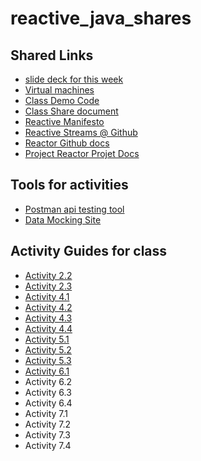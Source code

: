 # reactive_java_shares

## Shared Links

  - [slide deck for this week](https://courses.roitraining.com/474tpb0613.zip)
  - [Virtual machines](https://rvc.roitraining.com/)
  - [Class Demo Code](https://github.com/beachedcoder/2022_6_reactive_web_demo.git)
  - [Class Share document](https://bit.ly/3xHEuHt)
  - [Reactive Manifesto](https://www.reactivemanifesto.org/)
  - [Reactive Streams @ Github](https://github.com/reactive-streams/reactive-streams-jvm)
  - [Reactor Github docs](https://github.com/reactor)
  - [Project Reactor Projet Docs](https://projectreactor.io/docs)
  


## Tools for activities

  - [Postman api testing tool](https://www.postman.com/downloads/)
  - [Data Mocking Site](https://mockaroo.com/)
  
## Activity Guides for class

  - [Activity 2.2](https://docs.google.com/document/d/18syVw_6QBOazXTYlouWgNTlwzUJSF9Uhdc4cnpxQVZ4/edit?usp=sharing)
  - [Activity 2.3](https://docs.google.com/document/d/1vSR6RVKGei0VJBiyjcK7Z0_m00S5mQls0wKLz758Gps/edit?usp=sharing)
  - [Activity 4.1](https://docs.google.com/document/d/15CrmqLYz7B38kLY_DR-M3S2KHm1q_mizsQHGjg62lYU/edit?usp=sharing)
  - [Activity 4.2](https://docs.google.com/document/d/12QCRmcaoO9iL56vkWUKGIBJOdIqZJUzk2FLfEr4uZ0Q/edit?usp=sharing)
  - [Activity 4.3](https://docs.google.com/document/d/1-CmXoELpukVfuNI7GulQHAh0wWXSCWYrYk9ytCMZLoA/edit?usp=sharing)
  - [Activity 4.4](https://docs.google.com/document/d/1IA9rdPcAqy7_tpV5WJqZIubLaDn-jZERjOKDu2robU0/edit?usp=sharing)
  - [Activity 5.1](https://docs.google.com/document/d/1IV94eJzsj6WihOCpoZPcHVy2y5YQWb1GYDjiaQZhidA/edit?usp=sharing)
  - [Activity 5.2](https://docs.google.com/document/d/1Z6fz-lXus8YevviuwwpNRW7FHcULah4WkJQ37dcoLh4/edit?usp=sharing)
  - [Activity 5.3](https://docs.google.com/document/d/1iDkwTn81hHId60rTEm4p_jIQN5mVoJTD4EHlz5vEzbc/edit?usp=sharing)
  - [Activity 6.1](https://docs.google.com/document/d/1UpfWcqZmXQgdsPfx1Qh2BFvEzxH1h9__BO4KzklEYIs/edit?usp=sharing)
  - Activity 6.2
  - Activity 6.3
  - Activity 6.4
  - Activity 7.1
  - Activity 7.2
  - Activity 7.3
  - Activity 7.4

